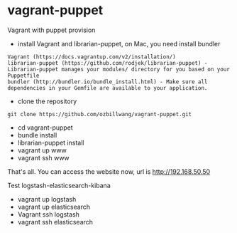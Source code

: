 vagrant-puppet
==============

Vagrant with puppet provision

* install Vagrant and librarian-puppet, on Mac, you need install bundler
```
Vagrant (https://docs.vagrantup.com/v2/installation/) 
librarian-puppet (https://github.com/rodjek/librarian-puppet) - Librarian-puppet manages your modules/ directory for you based on your Puppetfile
bundler (http://bundler.io/bundle_install.html) - Make sure all dependencies in your Gemfile are available to your application.
```
* clone the repository 
```
git clone https://github.com/ozbillwang/vagrant-puppet.git
```
* cd vagrant-puppet
* bundle install  
* librarian-puppet install
* vagrant up www
* vagrant ssh www

That's all. You can access the website now, url is http://192.168.50.50

Test logstash-elasticsearch-kibana
* vagrant up logstash
* vagrant up elasticsearch
* Vagrant ssh logstash
* vagrant ssh elasticsearch


